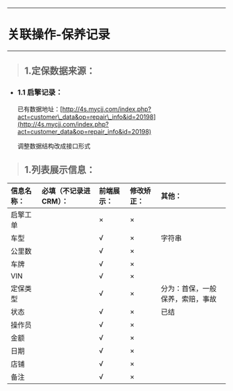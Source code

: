 
---

# 关联操作-保养记录

---

> ## 1.定保数据来源：

* ### 1.1 启擎记录：

  已有数据地址：[http://4s.mycjj.com/index.php?act=customer\_data&op=repair\_info&id=20198](http://4s.mycjj.com/index.php?act=customer_data&op=repair_info&id=20198)

  调整数据结构改成接口形式

> ## 1.列表展示信息：

| 信息名称： | 必填（不记录进CRM）： | 前端展示： | 修改矫正： | 其他： |
| :--- | :--- | :--- | :--- | :--- |
| 启擎工单 |  | × | × |  |
| 车型 |  | √ | × | 字符串 |
| 公里数 |  | √ | × |  |
| 车牌 |  | √ | × |  |
| VIN |  | √ | × |  |
| 定保类型 |  | √ | × | 分为：首保，一般保养，索赔，事故 |
| 状态 |  | √ | × | 已结 |
| 操作员 |  | √ | × |  |
| 金额 |  | √ | × |  |
| 日期 |  | √ | × |  |
| 店铺 |  | √ | × |  |
| 备注 |  | √ | × |  |



